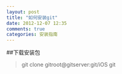 ```yaml
---
layout: post
title: "如何安装git"
date: 2012-12-07 12:35
comments: true
categories: 安装指南
---
```

##下载安装包
>git clone gitroot@gitserver:git/iOS
>git 
>

